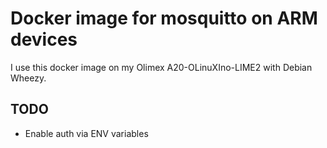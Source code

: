 # Docker image for mosquitto on ARM devices #

I use this docker image on my Olimex A20-OLinuXIno-LIME2 with Debian Wheezy.

## TODO ##

- Enable auth via ENV variables
